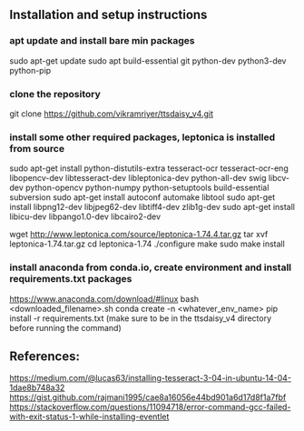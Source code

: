## Installation and setup instructions

### apt update and install bare min packages
sudo apt-get update
sudo apt build-essential git python-dev python3-dev python-pip

### clone the repository
git clone https://github.com/vikramriyer/ttsdaisy_v4.git

### install some other required packages, leptonica is installed from source
sudo apt-get install python-distutils-extra tesseract-ocr tesseract-ocr-eng libopencv-dev libtesseract-dev libleptonica-dev python-all-dev swig libcv-dev python-opencv python-numpy python-setuptools build-essential subversion
sudo apt-get install autoconf automake libtool
sudo apt-get install libpng12-dev libjpeg62-dev libtiff4-dev zlib1g-dev
sudo apt-get install libicu-dev libpango1.0-dev libcairo2-dev

wget http://www.leptonica.com/source/leptonica-1.74.4.tar.gz
tar xvf leptonica-1.74.tar.gz
cd leptonica-1.74
./configure
make
sudo make install

### install anaconda from conda.io, create environment and install requirements.txt packages
https://www.anaconda.com/download/#linux
bash <downloaded_filename>.sh
conda create -n <whatever_env_name>
pip install -r requirements.txt (make sure to be in the ttsdaisy_v4 directory before running the command)


## References:
https://medium.com/@lucas63/installing-tesseract-3-04-in-ubuntu-14-04-1dae8b748a32
https://gist.github.com/rajmani1995/cae8a16056e44bd901a6d17d8f1a7fbf
https://stackoverflow.com/questions/11094718/error-command-gcc-failed-with-exit-status-1-while-installing-eventlet

